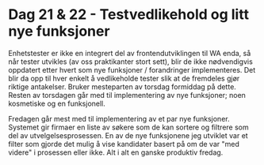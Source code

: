 # Dag 21 & 22 - Testvedlikehold og litt nye funksjoner
<!-- 26-27 oct -->

Enhetstester er ikke en integrert del av frontendutviklingen til WA enda, så
når tester utvikles (av oss praktikanter stort sett), blir de ikke nødvendigvis
oppdatert etter hvert som nye funksjoner / forandringer implementeres. Det blir
da opp til hver enkelt å vedlikeholde tester slik at de fremdeles gjør riktige
antakelser. Bruker mesteparten av torsdag formiddag på dette. Resten av torsdagen
går med til implementering av nye funksjoner; noen kosmetiske og en funksjonell.

Fredagen går mest med til implementering av et par nye funksjoner. Systemet gir
firmaer en liste av søkere som de kan sortere og filtrere som del av utvelgelsesprosessen.
En av de nye funksjonene jeg utviklet var et filter som gjorde det mulig å vise
kandidater basert på om de var "med videre" i prosessen eller ikke. Alt i alt en
ganske produktiv fredag.
